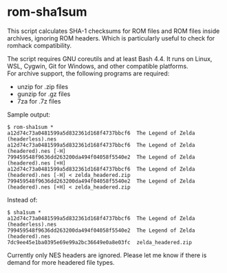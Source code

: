 # rom-sha1sum
This script calculates SHA-1 checksums for ROM files and ROM files inside archives, ignoring ROM headers. Which is particularly useful to check for romhack compatibility.

The script requires GNU coreutils and at least Bash 4.4. It runs on Linux, WSL, Cygwin, Git for Windows, and other compatible platforms.  
For archive support, the following programs are required:
- unzip for .zip files
- gunzip for .gz files
- 7za for .7z files

Sample output:

```
$ rom-sha1sum *
a12d74c73a0481599a5d832361d168f4737bbcf6  The Legend of Zelda (headerless).nes
a12d74c73a0481599a5d832361d168f4737bbcf6  The Legend of Zelda (headered).nes [-H]
799459548f9636dd263200da494f04058f5540e2  The Legend of Zelda (headered).nes [+H]
a12d74c73a0481599a5d832361d168f4737bbcf6  The Legend of Zelda (headered).nes [-H] < zelda_headered.zip
799459548f9636dd263200da494f04058f5540e2  The Legend of Zelda (headered).nes [+H] < zelda_headered.zip
```

Instead of:

```
$ sha1sum *
a12d74c73a0481599a5d832361d168f4737bbcf6  The Legend of Zelda (headerless).nes
799459548f9636dd263200da494f04058f5540e2  The Legend of Zelda (headered).nes
7dc9ee45e1ba0395e69e99a2bc36649e0a8e03fc  zelda_headered.zip
```

Currently only NES headers are ignored. Please let me know if there is demand for more headered file types.
